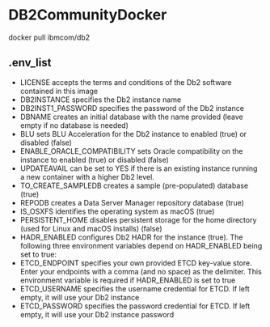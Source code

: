 # DB2CommunityDocker

docker pull ibmcom/db2


## .env_list
- LICENSE accepts the terms and conditions of the Db2 software contained in this image
- DB2INSTANCE specifies the Db2 instance name
- DB2INST1_PASSWORD specifies the password of the Db2 instance
- DBNAME creates an initial database with the name provided (leave empty if no database is needed)
- BLU sets BLU Acceleration for the Db2 instance to enabled (true) or disabled (false)
- ENABLE_ORACLE_COMPATIBILITY sets Oracle compatibility on the instance to enabled (true) or disabled (false)
- UPDATEAVAIL can be set to YES if there is an existing instance running a new container with a higher Db2 level.
- TO_CREATE_SAMPLEDB creates a sample (pre-populated) database (true)
- REPODB creates a Data Server Manager repository database (true)
- IS_OSXFS identifies the operating system as macOS (true)
- PERSISTENT_HOME disables persistent storage for the home directory (used for Linux and macOS installs) (false)
- HADR_ENABLED configures Db2 HADR for the instance (true). The following three environment variables depend on HADR_ENABLED being set to true:
- ETCD_ENDPOINT specifies your own provided ETCD key-value store. Enter your endpoints with a comma (and no space) as the delimiter. This environment variable is required if HADR_ENABLED is set to true
- ETCD_USERNAME specifies the username credential for ETCD. If left empty, it will use your Db2 instance
- ETCD_PASSWORD specifies the password credential for ETCD. If left empty, it will use your Db2 instance password
